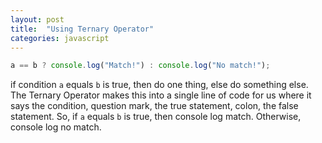 ```yaml
---
layout: post
title:  "Using Ternary Operator"
categories: javascript
---
```


```javascript
a == b ? console.log("Match!") : console.log("No match!");
```
if condition <code>a</code> equals <code>b</code> is true, then do one thing, else do something else. The Ternary Operator makes this into a single line of code for us where it says the condition, question mark, the true statement, colon, the false statement.
So, if <code>a</code> equals <code>b</code> is true, then console log match. Otherwise, console log no match.
